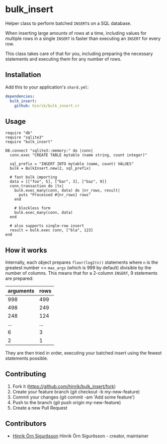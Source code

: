 # bulk\_insert

Helper class to perform batched `INSERT`s on a SQL database.

When inserting large amounts of rows at a time, including values for
multiple rows in a single `INSERT` is faster than executing an `INSERT`
for every row.

This class takes care of that for you, including preparing the necessary
statements and executing them for any number of rows.

## Installation

Add this to your application's `shard.yml`:

```yaml
dependencies:
  bulk_insert:
    github: hinrik/bulk_insert.cr
```

## Usage

```crystal
require "db"
require "sqlite3"
require "bulk_insert"

DB.connect "sqlite3::memory:" do |conn|
  conn.exec "CREATE TABLE mytable (name string, count integer)"

  sql_prefix = "INSERT INTO mytable (name, count) VALUES"
  bulk = BulkInsert.new(2, sql_prefix)

  # fast bulk importing
  data = [["foo", 5], ["bar", 3], ["baz", 9]]
  conn.transaction do |tx|
    bulk.exec_many(conn, data) do |nr_rows, result|
      puts "Processed #{nr_rows} rows"
    end

    # blockless form
    bulk.exec_many(conn, data)
  end

  # also supports single-row insert
  result = bulk.exec conn, ["bla", 123]
end
```

## How it works

Internally, each object prepares `floor(log2(n))` statements where `n`
is the greatest number <= `max_args` (which is 999 by default)
divisible by the number of columns. This means that for a 2-column
`INSERT`, 9 statements are prepared:

| arguments | rows |
| --------- | -----|
|       998 |  499 |
|       498 |  249 |
|       248 |  124 |
|       ... |  ... |
|         6 |    3 |
|         2 |    1 |

They are then tried in order, executing your batched insert using the
fewest statements possible.

## Contributing

1. Fork it (https://github.com/hinrik/bulk_insert/fork)
2. Create your feature branch (git checkout -b my-new-feature)
3. Commit your changes (git commit -am 'Add some feature')
4. Push to the branch (git push origin my-new-feature)
5. Create a new Pull Request

## Contributors

- [Hinrik Örn Sigurðsson](https://github.com/hinrik) Hinrik Örn Sigurðsson - creator, maintainer
